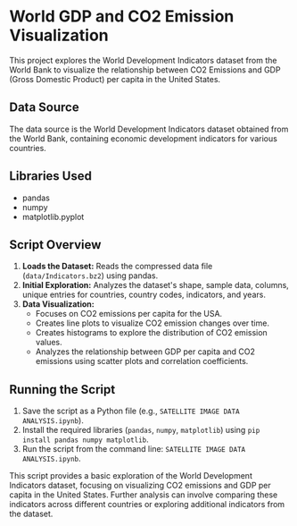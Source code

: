 # World GDP and CO2 Emission Visualization

This project explores the World Development Indicators dataset from the World Bank to visualize the relationship between CO2 Emissions and GDP (Gross Domestic Product) per capita in the United States.

## Data Source

The data source is the World Development Indicators dataset obtained from the World Bank, containing economic development indicators for various countries.

## Libraries Used

* pandas
* numpy
* matplotlib.pyplot

## Script Overview

1. **Loads the Dataset:** Reads the compressed data file (`data/Indicators.bz2`) using pandas.
2. **Initial Exploration:** Analyzes the dataset's shape, sample data, columns, unique entries for countries, country codes, indicators, and years.
3. **Data Visualization:** 
    * Focuses on CO2 emissions per capita for the USA.
    * Creates line plots to visualize CO2 emission changes over time.
    * Creates histograms to explore the distribution of CO2 emission values.
    * Analyzes the relationship between GDP per capita and CO2 emissions using scatter plots and correlation coefficients.

## Running the Script

1. Save the script as a Python file (e.g., `SATELLITE IMAGE DATA ANALYSIS.ipynb`).
2. Install the required libraries (`pandas`, `numpy`, `matplotlib`) using `pip install pandas numpy matplotlib`.
3. Run the script from the command line: `SATELLITE IMAGE DATA ANALYSIS.ipynb`.

This script provides a basic exploration of the World Development Indicators dataset, focusing on visualizing CO2 emissions and GDP per capita in the United States. Further analysis can involve comparing these indicators across different countries or exploring additional indicators from the dataset.

